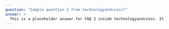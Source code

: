 ```yaml
---
question: "Sample question 2 from technologyandccess?"
answer: >
  This is a placeholder answer for FAQ 2 inside technologyandccess. It uses proper YAML block formatting to avoid any parsing issues.
---
```


